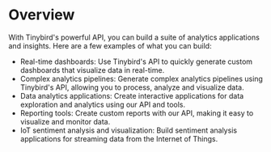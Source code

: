# Overview

With Tinybird's powerful API, you can build a suite of analytics applications
and insights. Here are a few examples of what you can build:

- Real-time dashboards: Use Tinybird's API to quickly generate custom
  dashboards that visualize data in real-time.
- Complex analytics pipelines: Generate complex analytics pipelines using
  Tinybird's API, allowing you to process, analyze and visualize data.
- Data analytics applications: Create interactive applications for data
  exploration and analytics using our API and tools.
- Reporting tools: Create custom reports with our API, making it easy to
  visualize and monitor data.
- IoT sentiment analysis and visualization: Build sentiment analysis
  applications for streaming data from the Internet of Things.
